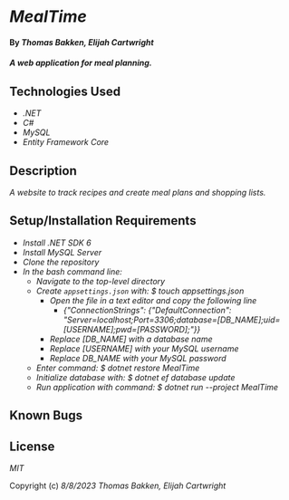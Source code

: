 # _MealTime_

#### By _**Thomas Bakken, Elijah Cartwright**_

#### _A web application for meal planning._

## Technologies Used

* _.NET_
* _C#_
* _MySQL_
* _Entity Framework Core_

## Description

_A website to track recipes and create meal plans and shopping lists._

## Setup/Installation Requirements

* _Install .NET SDK 6_
* _Install MySQL Server_
* _Clone the repository_
* _In the bash command line:_
  * _Navigate to the top-level directory_
  * _Create `appsettings.json` with: $ touch appsettings.json_
    * _Open the file in a text editor and copy the following line_
      * _\{"ConnectionStrings": \{"DefaultConnection": "Server=localhost;Port=3306;database=\[DB_NAME\];uid=\[USERNAME\];pwd=\[PASSWORD\];"\}\}_
    * _Replace \[DB_NAME\] with a database name_
    * _Replace \[USERNAME\] with your MySQL username_
    * _Replace DB_NAME with your MySQL password_
  * _Enter command: $ dotnet restore MealTime_
  * _Initialize database with: $ dotnet ef database update_
  * _Run application with command: $ dotnet run --project MealTime_


## Known Bugs

## License

_MIT_

Copyright (c) _8/8/2023_ _Thomas Bakken, Elijah Cartwright_